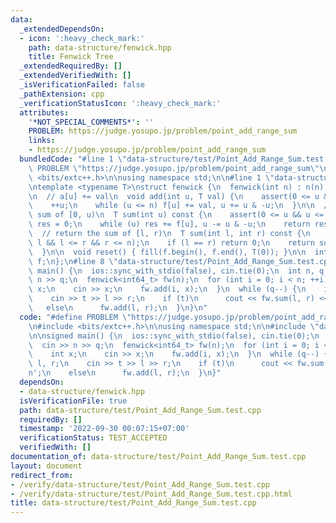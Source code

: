 ```yaml
---
data:
  _extendedDependsOn:
  - icon: ':heavy_check_mark:'
    path: data-structure/fenwick.hpp
    title: Fenwick Tree
  _extendedRequiredBy: []
  _extendedVerifiedWith: []
  _isVerificationFailed: false
  _pathExtension: cpp
  _verificationStatusIcon: ':heavy_check_mark:'
  attributes:
    '*NOT_SPECIAL_COMMENTS*': ''
    PROBLEM: https://judge.yosupo.jp/problem/point_add_range_sum
    links:
    - https://judge.yosupo.jp/problem/point_add_range_sum
  bundledCode: "#line 1 \"data-structure/test/Point_Add_Range_Sum.test.cpp\"\n#define\
    \ PROBLEM \"https://judge.yosupo.jp/problem/point_add_range_sum\"\n\n#include\
    \ <bits/extc++.h>\n\nusing namespace std;\n\n#line 1 \"data-structure/fenwick.hpp\"\
    \ntemplate <typename T>\nstruct fenwick {\n  fenwick(int n) : n(n), f(n + 1) {}\n\
    \n  // a[u] += val\n  void add(int u, T val) {\n    assert(0 <= u && u < n);\n\
    \    ++u;\n    while (u <= n) f[u] += val, u += u & -u;\n  }\n\n  // return the\
    \ sum of [0, u)\n  T sum(int u) const {\n    assert(0 <= u && u <= n);\n    T\
    \ res = 0;\n    while (u) res += f[u], u -= u & -u;\n    return res;\n  }\n\n\
    \  // return the sum of [l, r)\n  T sum(int l, int r) const {\n    assert(0 <=\
    \ l && l <= r && r <= n);\n    if (l == r) return 0;\n    return sum(r) - sum(l);\n\
    \  }\n\n  void reset() { fill(f.begin(), f.end(), T(0)); }\n\n  int n;\n  vector<T>\
    \ f;\n};\n#line 8 \"data-structure/test/Point_Add_Range_Sum.test.cpp\"\n\nsigned\
    \ main() {\n  ios::sync_with_stdio(false), cin.tie(0);\n  int n, q;\n  cin >>\
    \ n >> q;\n  fenwick<int64_t> fw(n);\n  for (int i = 0; i < n; ++i) {\n    int\
    \ x;\n    cin >> x;\n    fw.add(i, x);\n  }\n  while (q--) {\n    int t, l, r;\n\
    \    cin >> t >> l >> r;\n    if (t)\n      cout << fw.sum(l, r) << '\\n';\n \
    \   else\n      fw.add(l, r);\n  }\n}\n"
  code: "#define PROBLEM \"https://judge.yosupo.jp/problem/point_add_range_sum\"\n\
    \n#include <bits/extc++.h>\n\nusing namespace std;\n\n#include \"data-structure/fenwick.hpp\"\
    \n\nsigned main() {\n  ios::sync_with_stdio(false), cin.tie(0);\n  int n, q;\n\
    \  cin >> n >> q;\n  fenwick<int64_t> fw(n);\n  for (int i = 0; i < n; ++i) {\n\
    \    int x;\n    cin >> x;\n    fw.add(i, x);\n  }\n  while (q--) {\n    int t,\
    \ l, r;\n    cin >> t >> l >> r;\n    if (t)\n      cout << fw.sum(l, r) << '\\\
    n';\n    else\n      fw.add(l, r);\n  }\n}"
  dependsOn:
  - data-structure/fenwick.hpp
  isVerificationFile: true
  path: data-structure/test/Point_Add_Range_Sum.test.cpp
  requiredBy: []
  timestamp: '2022-09-30 00:07:15+07:00'
  verificationStatus: TEST_ACCEPTED
  verifiedWith: []
documentation_of: data-structure/test/Point_Add_Range_Sum.test.cpp
layout: document
redirect_from:
- /verify/data-structure/test/Point_Add_Range_Sum.test.cpp
- /verify/data-structure/test/Point_Add_Range_Sum.test.cpp.html
title: data-structure/test/Point_Add_Range_Sum.test.cpp
---
```

